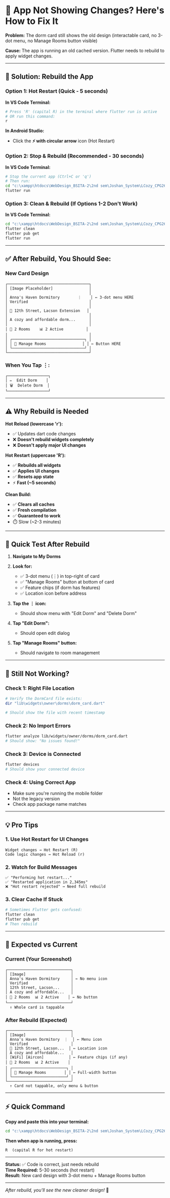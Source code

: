 # 🔄 App Not Showing Changes? Here's How to Fix It

**Problem:** The dorm card still shows the old design (interactable card, no 3-dot menu, no Manage Rooms button visible)

**Cause:** The app is running an old cached version. Flutter needs to rebuild to apply widget changes.

---

## 🚀 Solution: Rebuild the App

### Option 1: Hot Restart (Quick - 5 seconds)
**In VS Code Terminal:**
```bash
# Press 'R' (capital R) in the terminal where flutter run is active
# OR run this command:
r
```

**In Android Studio:**
- Click the **⚡ with circular arrow** icon (Hot Restart)

### Option 2: Stop & Rebuild (Recommended - 30 seconds)
**In VS Code Terminal:**
```bash
# Stop the current app (Ctrl+C or 'q')
# Then run:
cd "c:\xampp\htdocs\WebDesign_BSITA-2\2nd sem\Joshan_System\LCozy_CPG2615\mobile"
flutter run
```

### Option 3: Clean & Rebuild (If Options 1-2 Don't Work)
**In VS Code Terminal:**
```bash
cd "c:\xampp\htdocs\WebDesign_BSITA-2\2nd sem\Joshan_System\LCozy_CPG2615\mobile"
flutter clean
flutter pub get
flutter run
```

---

## ✅ After Rebuild, You Should See:

### New Card Design
```
┌────────────────────────────────────┐
│ [Image Placeholder]                │
│                                    │
│ Anna's Haven Dormitory        ⋮    │ ← 3-dot menu HERE
│ Verified                           │
│                                    │
│ 📍 12th Street, Lacson Extension   │
│                                    │
│ A cozy and affordable dorm...      │
│                                    │
│ 🚪 2 Rooms    📊 2 Active          │
│                                    │
│ ┌────────────────────────────────┐ │
│ │ 🚪 Manage Rooms                │ │ ← Button HERE
│ └────────────────────────────────┘ │
└────────────────────────────────────┘
```

### When You Tap ⋮:
```
┌──────────────────┐
│ ✏️  Edit Dorm    │
│ 🗑️  Delete Dorm  │
└──────────────────┘
```

---

## ⚠️ Why Rebuild is Needed

**Hot Reload (lowercase 'r'):**
- ✅ Updates dart code changes
- ❌ **Doesn't rebuild widgets completely**
- ❌ **Doesn't apply major UI changes**

**Hot Restart (uppercase 'R'):**
- ✅ **Rebuilds all widgets**
- ✅ **Applies UI changes**
- ✅ **Resets app state**
- ⚡ **Fast (~5 seconds)**

**Clean Build:**
- ✅ **Clears all caches**
- ✅ **Fresh compilation**
- ✅ **Guaranteed to work**
- ⏱️ Slow (~2-3 minutes)

---

## 🧪 Quick Test After Rebuild

1. **Navigate to My Dorms**
2. **Look for:**
   - ✅ 3-dot menu (⋮) in top-right of card
   - ✅ "Manage Rooms" button at bottom of card
   - ✅ Feature chips (if dorm has features)
   - ✅ Location icon before address

3. **Tap the ⋮ icon:**
   - Should show menu with "Edit Dorm" and "Delete Dorm"

4. **Tap "Edit Dorm":**
   - Should open edit dialog

5. **Tap "Manage Rooms" button:**
   - Should navigate to room management

---

## 🐛 Still Not Working?

### Check 1: Right File Location
```bash
# Verify the DormCard file exists:
dir "lib\widgets\owner\dorms\dorm_card.dart"

# Should show the file with recent timestamp
```

### Check 2: No Import Errors
```bash
flutter analyze lib/widgets/owner/dorms/dorm_card.dart
# Should show: "No issues found!"
```

### Check 3: Device is Connected
```bash
flutter devices
# Should show your connected device
```

### Check 4: Using Correct App
- Make sure you're running the mobile folder
- Not the legacy version
- Check app package name matches

---

## 💡 Pro Tips

### 1. Use Hot Restart for UI Changes
```
Widget changes → Hot Restart (R)
Code logic changes → Hot Reload (r)
```

### 2. Watch for Build Messages
```
✅ "Performing hot restart..."
✅ "Restarted application in 2,345ms"
❌ "Hot restart rejected" → Need full rebuild
```

### 3. Clear Cache If Stuck
```bash
# Sometimes Flutter gets confused:
flutter clean
flutter pub get
# Then rebuild
```

---

## 📱 Expected vs Current

### Current (Your Screenshot)
```
┌────────────────────────────┐
│ [Image]                    │
│ Anna's Haven Dormitory     │ ← No menu icon
│ Verified                   │
│ 12th Street, Lacson...     │
│ A cozy and affordable...   │
│ 🚪 2 Rooms  📊 2 Active    │ ← No button
└────────────────────────────┘
  ↑ Whole card is tappable
```

### After Rebuild (Expected)
```
┌────────────────────────────┐
│ [Image]                    │
│ Anna's Haven Dormitory  ⋮  │ ← Menu icon
│ Verified                   │
│ 📍 12th Street, Lacson...  │ ← Location icon
│ A cozy and affordable...   │
│ [WiFi] [Aircon]           │ ← Feature chips (if any)
│ 🚪 2 Rooms  📊 2 Active    │
│ ┌────────────────────────┐ │
│ │ 🚪 Manage Rooms        │ │ ← Full-width button
│ └────────────────────────┘ │
└────────────────────────────┘
  ↑ Card not tappable, only menu & button
```

---

## ⚡ Quick Command

**Copy and paste this into your terminal:**

```bash
cd "c:\xampp\htdocs\WebDesign_BSITA-2\2nd sem\Joshan_System\LCozy_CPG2615\mobile" ; flutter run --hot
```

**Then when app is running, press:**
```
R  (capital R for hot restart)
```

---

**Status:** ✅ Code is correct, just needs rebuild  
**Time Required:** 5-30 seconds (hot restart)  
**Result:** New card design with 3-dot menu + Manage Rooms button

---

*After rebuild, you'll see the new cleaner design!* 🎉
